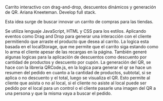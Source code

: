 Carrito interactivo con drag-and-drop, descuentos dinámicos y generación de QR. 
Ariana Kneeteman. 
Develop full stack.

Esta idea surge de buscar innovar un carrito de compras para las tiendas.

Se utiliza lenguaje JavaScript, HTML y CSS para los estilos.
Aplicando eventos como Drag and Drop para generar una interacción con el cliente permitiendo que arraste el producto que desea al carrito.
La logica esta basada en el localStorage, que me permite que el carrito siga estando como lo arma el cliente apesar de las recargas en la página. 
También generé algunas logicas para la aplicación de descuentos como descuento por cantidad de productos y descuento por cupón. 
La generación del QR, se hace con la libreria QRCode.js, en la logica para generar el qr se hace un resumen del pedido en cuanto a la cantidad de productos, subtotal, si se aplica o no descuento y el total, luego se visualiza el QR. Esto permite al cliente que asista o no al local, si el cliente no asiste al local puede ser pedido por el local para un control o el cliente pasarle una imagen del QR a una persona y que la misma vaya a buscar el pedido.


